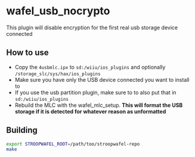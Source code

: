 # wafel_usb_nocrypto

This plugin will disable encryption for the first real usb storage device connected

## How to use

- Copy the `4usbmlc.ipx` to `sd:/wiiu/ios_plugins` and optionally `/storage_slc/sys/hax/ios_plugins`
- Make sure you have only the USB device connected you want to install to
- If you use the usb partition plugin, make sure to to also put that in `sd:/wiiu/ios_plugins`
- Rebuild the MLC with the wafel_mlc_setup. **This will format the USB storage if it is detected for whatever reason as unformatted**

## Building

```bash
export STROOPWAFEL_ROOT=/path/too/stroopwafel-repo
make
```
